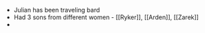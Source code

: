 - Julian has been traveling bard
- Had 3 sons from different women - [[Ryker]], [[Arden]], [[Zarek]]
-